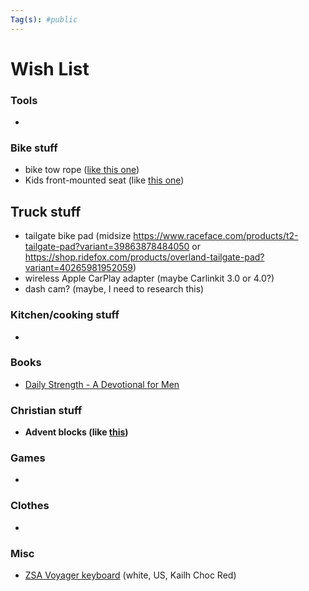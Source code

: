 ```yaml
---
Tag(s): #public
---
```


# Wish List

### Tools 
* 

### Bike stuff
* bike tow rope ([like this one](https://kidsrideshotgun.com/products/mtb-tow-rope))
* Kids front-mounted seat (like [this one](https://kidsrideshotgun.com/products/shotgun-kids-mtb-seat))

## Truck stuff
- tailgate bike pad (midsize https://www.raceface.com/products/t2-tailgate-pad?variant=39863878484050 or https://shop.ridefox.com/products/overland-tailgate-pad?variant=40265981952059)
- wireless Apple CarPlay adapter (maybe Carlinkit 3.0 or 4.0?)
- dash cam? (maybe, I need to research this)

### Kitchen/cooking stuff
- 

### Books
- [Daily Strength - A Devotional for Men](https://www.google.com/books/edition/Daily_Strength/qWJaEAAAQBAJ?hl=en)

### Christian stuff
* **Advent blocks (like [this](https://goodkind.shop/products/advent-blocks-traditions-mode))**

### Games
- 

### Clothes
- 

### Misc
- [ZSA Voyager keyboard](https://www.zsa.io/voyager/buy) (white, US, Kailh Choc Red)

